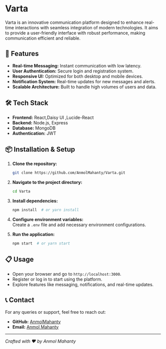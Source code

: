 # Varta

Varta is an innovative communication platform designed to enhance real-time interactions with seamless integration of modern technologies. It aims to provide a user-friendly interface with robust performance, making communication efficient and reliable.

## 🚀 Features

- **Real-time Messaging:** Instant communication with low latency.
- **User Authentication:** Secure login and registration system.
- **Responsive UI:** Optimized for both desktop and mobile devices.
- **Notification System:** Real-time updates for new messages and alerts.
- **Scalable Architecture:** Built to handle high volumes of users and data.

## 🛠️ Tech Stack

- **Frontend:** React,Daisy UI ,Lucide-React
- **Backend:** Node.js, Express
- **Database:**  MongoDB
- **Authentication:** JWT

## 📦 Installation & Setup

1. **Clone the repository:**  
   ```bash
   git clone https://github.com/AnmolMahanty/Varta.git
   ```

2. **Navigate to the project directory:**  
   ```bash
   cd Varta
   ```

3. **Install dependencies:**  
   ```bash
   npm install  # or yarn install
   ```

4. **Configure environment variables:**  
   Create a `.env` file and add necessary environment configurations.

5. **Run the application:**  
   ```bash
   npm start  # or yarn start
   ```

## 📋 Usage

- Open your browser and go to `http://localhost:3000`.
- Register or log in to start using the platform.
- Explore features like messaging, notifications, and real-time updates.


## 📞 Contact

For any queries or support, feel free to reach out:

- **GitHub:** [AnmolMahanty](https://github.com/AnmolMahanty)
- **Email:** [Anmol Mahanty](mahantyanmol14@gmail.com)

---

*Crafted with ❤️ by Anmol Mahanty*


